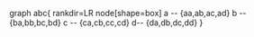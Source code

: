 graph abc{
    rankdir=LR
    node[shape=box]
    a -- {aa,ab,ac,ad}
    b -- {ba,bb,bc,bd}
    c -- {ca,cb,cc,cd}
    d-- {da,db,dc,dd}
}